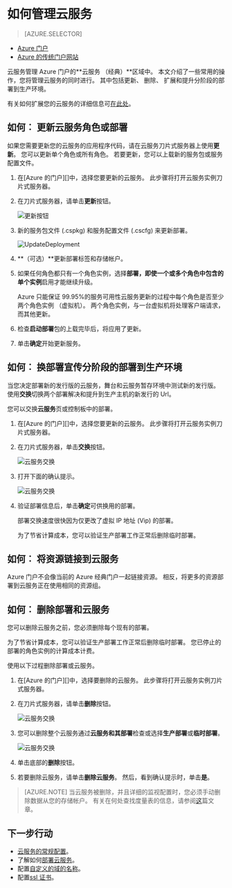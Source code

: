 <properties 
    pageTitle="公共云服务管理任务 |Microsoft Azure" 
    description="了解如何管理 Azure 门户中的云服务。 这些示例使用 Azure 的门户。" 
    services="cloud-services" 
    documentationCenter="" 
    authors="Thraka" 
    manager="timlt" 
    editor=""/>

<tags 
    ms.service="cloud-services" 
    ms.workload="tbd" 
    ms.tgt_pltfrm="na" 
    ms.devlang="na" 
    ms.topic="article" 
    ms.date="08/02/2016"
    ms.author="adegeo"/>


# <a name="how-to-manage-cloud-services"></a>如何管理云服务

> [AZURE.SELECTOR]
- [Azure 门户](cloud-services-how-to-manage-portal.md)
- [Azure 的传统门户网站](cloud-services-how-to-manage.md)

云服务管理 Azure 门户的**云服务 （经典）**区域中。 本文介绍了一些常用的操作，您将管理云服务的同时进行。 其中包括更新、 删除、 扩展和提升分阶段的部署到生产环境。

有关如何扩展您的云服务的详细信息可[在此处](cloud-services-how-to-scale-portal.md)。

## <a name="how-to-update-a-cloud-service-role-or-deployment"></a>如何︰ 更新云服务角色或部署

如果您需要更新您的云服务的应用程序代码，请在云服务刀片式服务器上使用**更新**。 您可以更新单个角色或所有角色。 若要更新，您可以上载新的服务包或服务配置文件。

1. 在[Azure 的门户][]中，选择您要更新的云服务。 此步骤将打开云服务实例刀片式服务器。

2. 在刀片式服务器，请单击**更新**按钮。

    ![更新按钮](./media/cloud-services-how-to-manage-portal/update-button.png)

3. 新的服务包文件 (.cspkg) 和服务配置文件 (.cscfg) 来更新部署。

    ![UpdateDeployment](./media/cloud-services-how-to-manage-portal/update-blade.png)

4. **（可选）**更新部署标签和存储帐户。 

5. 如果任何角色都只有一个角色实例，选择**部署，即使一个或多个角色中包含的单个实例**启用才能继续升级。 

    Azure 只能保证 99.95%的服务可用性云服务更新的过程中每个角色是否至少两个角色实例 （虚拟机）。 两个角色实例，与一台虚拟机将处理客户端请求，而其他更新。

6. 检查**启动部署**包的上载完毕后，将应用了更新。

7. 单击**确定**开始更新服务。



## <a name="how-to-swap-deployments-to-promote-a-staged-deployment-to-production"></a>如何︰ 换部署宣传分阶段的部署到生产环境

当您决定部署新的发行版的云服务，舞台和云服务暂存环境中测试新的发行版。 使用**交换**切换两个部署解决和提升到生产主机的新发行的 Url。 

您可以交换**云服务**页或控制板中的部署。

1. 在[Azure 的门户][]中，选择您要更新的云服务。 此步骤将打开云服务实例刀片式服务器。

2. 在刀片式服务器，单击**交换**按钮。

    ![云服务交换](./media/cloud-services-how-to-manage-portal/swap-button.png)

3. 打开下面的确认提示。

    ![云服务交换](./media/cloud-services-how-to-manage-portal/swap-prompt.png)

4. 验证部署信息后，单击**确定**可供换用的部署。

    部署交换速度很快因为仅更改了虚拟 IP 地址 (Vip) 的部署。

    为了节省计算成本，您可以验证生产部署工作正常后删除临时部署。

## <a name="how-to-link-a-resource-to-a-cloud-service"></a>如何︰ 将资源链接到云服务

Azure 门户不会像当前的 Azure 经典门户一起链接资源。 相反，将更多的资源部署到云服务正在使用相同的资源组。

## <a name="how-to-delete-deployments-and-a-cloud-service"></a>如何︰ 删除部署和云服务

您可以删除云服务之前，您必须删除每个现有的部署。

为了节省计算成本，您可以验证生产部署工作正常后删除临时部署。 您已停止的部署的角色实例的计算成本计费。

使用以下过程删除部署或云服务。 

1. 在[Azure 的门户][]中，选择要删除的云服务。 此步骤将打开云服务实例刀片式服务器。

2. 在刀片式服务器，请单击**删除**按钮。

    ![云服务交换](./media/cloud-services-how-to-manage-portal/delete-button.png)

3. 您可以删除整个云服务通过**云服务和其部署**检查或选择**生产部署**或**临时部署**。

    ![云服务交换](./media/cloud-services-how-to-manage-portal/delete-blade.png) 

4. 单击底部的**删除**按钮。

5. 若要删除云服务，请单击**删除云服务**。 然后，看到确认提示时，单击**是**。

> [AZURE.NOTE]
> 当云服务被删除，并且详细的监视配置时，您必须手动删除数据从您的存储帐户。 有关在何处查找度量表的信息，请参阅[这](cloud-services-how-to-monitor.md)篇文章。

[Azure 门户]: https://portal.azure.com

## <a name="next-steps"></a>下一步行动

* [云服务的常规配置](cloud-services-how-to-configure-portal.md)。
* 了解如何[部署云服务](cloud-services-how-to-create-deploy-portal.md)。
* 配置[自定义的域的名称](cloud-services-custom-domain-name-portal.md)。
* 配置[ssl 证书](cloud-services-configure-ssl-certificate-portal.md)。